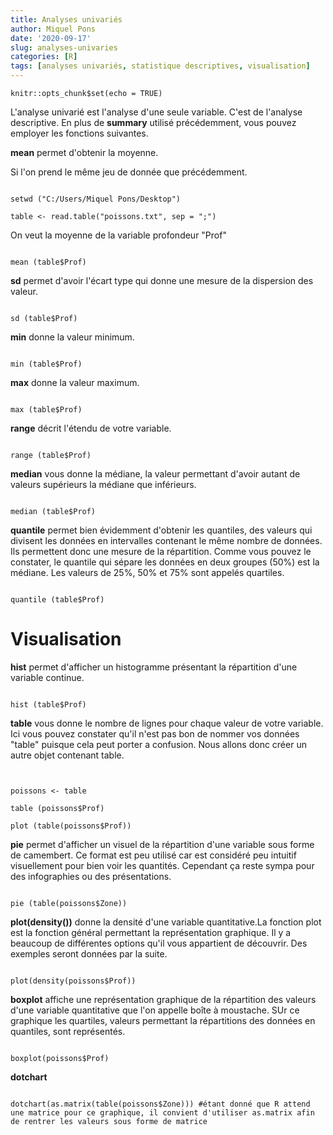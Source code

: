 ```yaml
---
title: Analyses univariés
author: Miquel Pons
date: '2020-09-17'
slug: analyses-univaries
categories: [R]
tags: [analyses univariés, statistique descriptives, visualisation]
---
```



```{r setup, include=FALSE}
knitr::opts_chunk$set(echo = TRUE)
```

L'analyse univarié est l'analyse d'une seule variable. C'est de l'analyse descriptive. En plus de **summary** utilisé précédemment, vous pouvez employer les fonctions suivantes.

**mean** permet d'obtenir la moyenne. 

Si l'on prend le même jeu de donnée que précédemment.

``` {r }

setwd ("C:/Users/Miquel Pons/Desktop")

table <- read.table("poissons.txt", sep = ";") 

```

On veut la moyenne de la variable profondeur "Prof"

``` {r }

mean (table$Prof)

```


**sd** permet d'avoir l'écart type qui donne une mesure de la dispersion des valeur. 

``` {r }

sd (table$Prof)

```

**min** donne la valeur minimum. 

``` {r }

min (table$Prof)

```

**max** donne la valeur maximum.

``` {r }

max (table$Prof)

```

**range** décrit l'étendu de votre variable. 

``` {r }

range (table$Prof)

```

**median** vous donne la médiane, la valeur permettant d'avoir autant de valeurs supérieurs la médiane que inférieurs. 

``` {r }

median (table$Prof)

```


**quantile** permet bien évidemment d'obtenir les quantiles, des valeurs qui divisent les données en intervalles contenant le même nombre de données. Ils permettent donc une mesure de la répartition. Comme vous pouvez le constater, le quantile qui sépare les données en deux groupes (50%) est la médiane. Les valeurs de 25%, 50% et 75% sont appelés quartiles. 

``` {r }

quantile (table$Prof)

```

# Visualisation 

**hist** permet d'afficher un histogramme présentant la répartition d'une variable continue. 

``` {r }

hist (table$Prof)

```



**table** vous donne le nombre de lignes pour chaque valeur de votre variable. Ici vous pouvez constater qu'il n'est pas bon de nommer vos données "table" puisque cela peut porter a confusion. Nous allons donc créer un autre objet contenant table. 

``` {r }


poissons <- table

table (poissons$Prof)

plot (table(poissons$Prof))

```

**pie** permet d'afficher un visuel de la répartition d'une variable sous forme de camembert. Ce format est peu utilisé car est considéré peu intuitif visuellement pour bien voir les quantités. Cependant ça reste sympa pour des infographies ou des présentations. 

``` {r }

pie (table(poissons$Zone))

```

**plot(density())** donne la densité d'une variable quantitative.La fonction plot est la fonction général permettant la représentation graphique. Il y a beaucoup de différentes options qu'il vous appartient de découvrir. Des exemples seront données par la suite.

``` {r }

plot(density(poissons$Prof))

```


**boxplot** affiche une représentation graphique de la répartition des valeurs d'une variable quantitative que l'on appelle boîte à moustache. SUr ce graphique les quartiles, valeurs permettant la répartitions des données en quantiles, sont représentés.


``` {r }

boxplot(poissons$Prof)

```

**dotchart**

``` {r }

dotchart(as.matrix(table(poissons$Zone))) #étant donné que R attend une matrice pour ce graphique, il convient d'utiliser as.matrix afin de rentrer les valeurs sous forme de matrice

```
